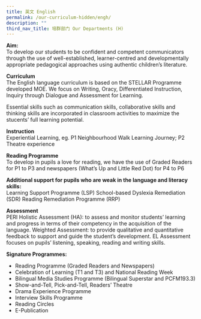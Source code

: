 ```yaml
---
title: 英文 English
permalink: /our-curriculum-hidden/engh/
description: ""
third_nav_title: 培群部门 Our Departments (H)
---
```



**Aim:** <br>
To develop our students to be confident and competent communicators through the use of well-established, learner-centred and developmentally appropriate pedagogical approaches using authentic children’s literature.

**Curriculum**<br>
The English language curriculum is based on the STELLAR Programme developed MOE. We focus on Writing, Oracy, Differentiated Instruction, Inquiry through Dialogue and Assessment for Learning.

Essential skills such as communication skills, collaborative skills and thinking skills are incorporated in classroom activities to maximize the stucents’ full learning potential.

**Instruction**<br>
Experiential Learning, eg. P1 Neighbourhood Walk Learning Journey; P2 Theatre experience

**Reading Programme**<br>
To develop in pupils a love for reading, we have the use of Graded Readers for P1 to P3 and newspapers (What’s Up and Little Red Dot) for P4 to P6

**Additional support for pupils who are weak in the language and literacy skills:**<br>
Learning Support Programme (LSP)
School-based Dyslexia Remediation (SDR)
Reading Remediation Programme (RRP)
 
**Assessment**<br>
PERI Holistic Assessment (HA): to assess and monitor students’ learning and progress in terms of their competency in the acquisition of the language.
Weighted Assessment: to provide qualitative and quantitative feedback to support and guide the student’s development. 
EL Assessment focuses on pupils’ listening, speaking, reading and writing skills. 

**Signature Programmes:**<br>
* Reading Programme (Graded Readers and Newspapers)
* Celebration of Learning (T1 and T3) and National Reading Week
* Bilingual Media Studies Programme (Bilingual Superstar and PCFM193.3)
* Show-and-Tell, Pick-and-Tell, Readers’ Theatre
* Drama Experience Programme
* Interview Skills Programme
* Reading Circles
* E-Publication
